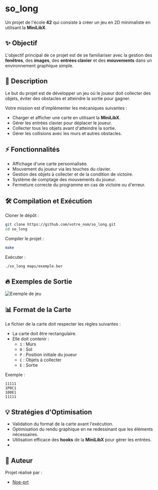 # so_long

Un projet de l'école **42** qui consiste à créer un jeu en 2D minimaliste en utilisant la **MiniLibX**.

## ✨ Objectif

L'objectif principal de ce projet est de se familiariser avec la gestion des **fenêtres**, des **images**, des **entrées clavier** et des **mouvements** dans un environnement graphique simple.

## 📝 Description

Le but du projet est de développer un jeu où le joueur doit collecter des objets, éviter des obstacles et atteindre la sortie pour gagner.

Votre mission est d'implémenter les mécaniques suivantes :

- Charger et afficher une carte en utilisant la **MiniLibX**.
- Gérer les entrées clavier pour déplacer le joueur.
- Collecter tous les objets avant d'atteindre la sortie.
- Gérer les collisions avec les murs et autres obstacles.

## ⚡ Fonctionnalités

- Affichage d'une carte personnalisée.
- Mouvement du joueur via les touches du clavier.
- Gestion des objets à collecter et de la condition de victoire.
- Système de comptage des mouvements du joueur.
- Fermeture correcte du programme en cas de victoire ou d'erreur.

## 🛠️ Compilation et Exécution

Cloner le dépôt :

```bash
git clone https://github.com/votre_nom/so_long.git
cd so_long
```

Compiler le projet :

```bash
make
```

Exécuter :

```bash
./so_long maps/exemple.ber
```

## 🔥 Exemples de Sortie

![Exemple de jeu](https://i.ibb.co/Vpx0bffx/so-long.png)

## 📊 Format de la Carte

Le fichier de la carte doit respecter les règles suivantes :

- La carte doit être rectangulaire.
- Elle doit contenir :
  - `1` : Murs
  - `0` : Sol
  - `P` : Position initiale du joueur
  - `C` : Objets à collecter
  - `E` : Sortie

Exemple :

```
11111
1P0C1
100E1
11111
```

## 💡 Stratégies d'Optimisation

- Validation du format de la carte avant l'exécution.
- Optimisation du rendu graphique en ne redessinant que les éléments nécessaires.
- Utilisation efficace des **hooks** de la **MiniLibX** pour gérer les entrées.
- 
## 👤 Auteur

Projet réalisé par :

- [Noe-prt](https://github.com/Noe-prt)

